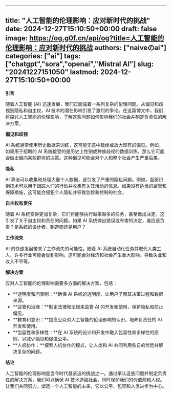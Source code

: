 
---
title: "人工智能的伦理影响：应对新时代的挑战"
date: 2024-12-27T15:10:50+00:00
draft: false
image: https://og.g0f.cn/api/og?title=人工智能的伦理影响：应对新时代的挑战
authors: ["naiveのai"]
categories: ["ai"]
tags: ["chatgpt","sora","openai","Mistral AI"]
slug: "20241227151050"
lastmod: 2024-12-27T15:10:50+00:00
---
**引言**

随着人工智能 (AI) 迅速发展，我们正面临着一系列复杂的伦理问题。从偏见和歧视到隐私和自主权，AI 技术的潜在影响引发了激烈的争论。在这篇博文中，我们将探讨人工智能的伦理影响，了解这些问题如何影响我们的社会并制定负责任的解决方案。

**偏见和歧视**

AI 系统通常使用历史数据来训练，这可能无意中延续或放大现有的偏见。例如，如果用于招聘的 AI 系统接受的是历史上性别或种族歧视的数据训练，那么它可能会做出偏向某些群体的决策。这种偏见可能会对个人和整个社会产生严重后果。

**隐私**

AI 算法可以收集和处理大量个人数据，这引发了严重的隐私问题。例如，面部识别技术可以用于跟踪人们的行动并收集有关其活动的信息。如果没有适当的监管和保障措施，这可能会侵犯个人隐私并导致监控和控制的社会。

**自主权和责任**

随着 AI 系统变得更加复杂，它们将能够执行越来越多的任务，甚至做出决定。这引发了关于自主权和责任的问题。如果 AI 系统做出错误或有害的决定，谁应该负责？是系统的设计者、制造商还是用户？

**工作流失**

AI 的快速发展带来了工作流失的可能性。随着 AI 系统自动化任务并取代人类工人，许多行业可能会受到影响。这可能会对经济和社会产生重大影响，导致失业和收入不平等。

**解决方案**

应对人工智能的伦理影响需要多方面的解决方案，包括：

- **透明度和问责制：**确保 AI 系统的透明度，让用户了解其决策过程和数据来源。
- **监管和治理：**制定法律和法规来监管 AI 的开发和使用，保护隐私和防止偏见。
- **教育和意识：**提高公众对人工智能的伦理影响的认识，培养负责任的 AI 开发和使用。
- **包容性和多样性：**在 AI 系统的设计和开发中融入包容性和多样性的原则，以减少偏见和促进公平。
- **人机协作：**探索人机协作的模式，让人类和 AI 共同利用各自的优势并解决复杂的问题。

**结论**

人工智能的伦理影响是当今时代最紧迫的挑战之一。通过承认这些问题并制定负责任的解决方案，我们可以确保 AI 技术造福社会，同时保护我们的价值观和人权。让我们共同努力，塑造一个人工智能的未来，它以公平、包容和人类进步为中心。